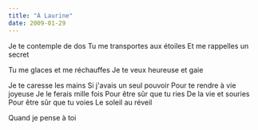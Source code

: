 ```yaml
---
title: "À Laurine"
date: 2009-01-29
---
```


Je te contemple de dos
Tu me transportes aux étoiles
Et me rappelles un secret

Tu me glaces et me réchauffes
Je te veux heureuse et gaie

Je te caresse les mains
Si j'avais un seul pouvoir
Pour te rendre à vie joyeuse
Je le ferais mille fois
Pour être sûr que tu ries
De la vie et souries
Pour être sûr que tu voies
Le soleil au réveil

Quand je pense à toi

